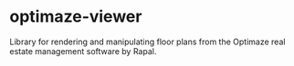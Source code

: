 # optimaze-viewer
Library for rendering and manipulating floor plans from the Optimaze real estate management software by Rapal.
